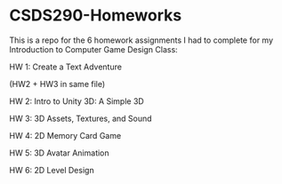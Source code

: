# CSDS290-Homeworks
This is a repo for the 6 homework assignments I had to complete for my Introduction to Computer Game Design Class: 

HW 1: Create a Text Adventure

(HW2 + HW3 in same file)

HW 2: Intro to Unity 3D: A Simple 3D 

HW 3: 3D Assets, Textures, and Sound

HW 4: 2D Memory Card Game

HW 5: 3D Avatar Animation

HW 6: 2D Level Design
